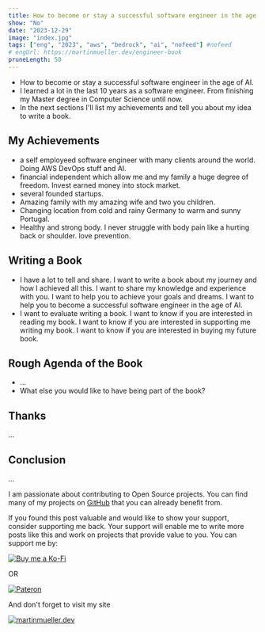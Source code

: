 ```yaml
---
title: How to become or stay a successful software engineer in the age of AI
show: "No"
date: "2023-12-29"
image: "index.jpg"
tags: ["eng", "2023", "aws", "bedrock", "ai", "nofeed"] #nofeed
# engUrl: https://martinmueller.dev/engineer-book
pruneLength: 50
---
```


* How to become or stay a successful software engineer in the age of AI.
* I learned a lot in the last 10 years as a software engineer. From finishing my Master degree in Computer Science until now. 
* In the next sections I'll list my achievements and tell you about my idea to write a book.

## My Achievements

* a self employeed software engineer with many clients around the world. Doing AWS DevOps stuff and AI.
* financial independent which allow me and my family a huge degree of freedom. Invest earned money into stock market.
* several founded startups.
* Amazing family with my amazing wife and two you children.
* Changing location from cold and rainy Germany to warm and sunny Portugal.
* Healthy and strong body. I never struggle with body pain like a hurting back or shoulder. love prevention.

## Writing a Book

* I have a lot to tell and share. I want to write a book about my journey and how I achieved all this. I want to share my knowledge and experience with you. I want to help you to achieve your goals and dreams. I want to help you to become a successful software engineer in the age of AI.
* I want to evaluate writing a book. I want to know if you are interested in reading my book. I want to know if you are interested in supporting me writing my book. I want to know if you are interested in buying my future book.

## Rough Agenda of the Book

* ...
* What else you would like to have being part of the book?

## Thanks

...

## Conclusion

...

I am passionate about contributing to Open Source projects. You can find many of my projects on [GitHub](https://github.com/mmuller88) that you can already benefit from.

If you found this post valuable and would like to show your support, consider supporting me back. Your support will enable me to write more posts like this and work on projects that provide value to you. You can support me by:

[![Buy me a Ko-Fi](https://storage.ko-fi.com/cdn/useruploads/png_d554a01f-60f0-4969-94d1-7b69f3e28c2fcover.jpg?v=69a332f2-b808-4369-8ba3-dae0d1100dd4)](https://ko-fi.com/T6T1BR59W)

OR

[![Pateron](https://theastrologypodcast.com/wp-content/uploads/2015/06/become-my-patron-05.jpg)](https://www.patreon.com/bePatron?u=29010217)

And don't forget to visit my site

[![martinmueller.dev](https://martinmueller.dev/static/84caa5292a6d0c37c48ae280d04b5fa6/a7715/joint.jpg)](https://martinmueller.dev/resume)
